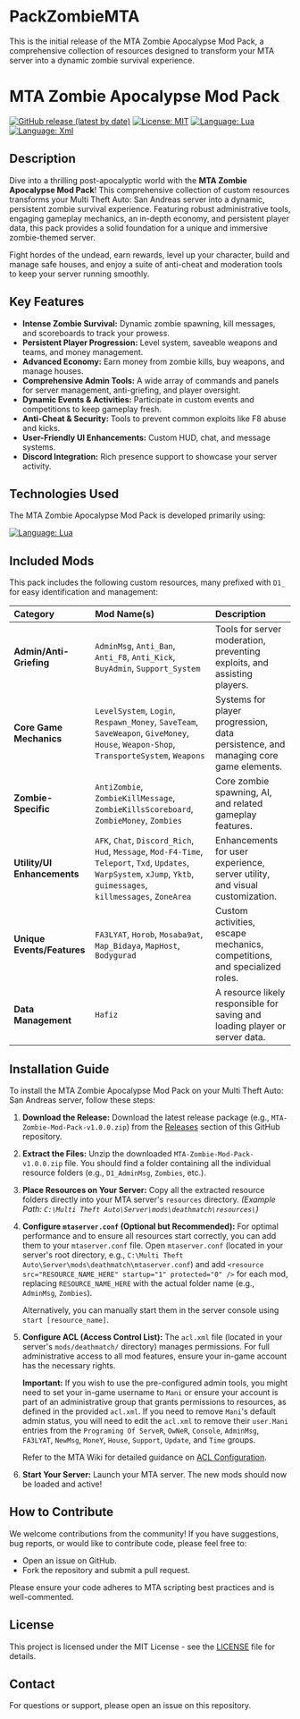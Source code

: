 # PackZombieMTA
This is the initial release of the MTA Zombie Apocalypse Mod Pack, a comprehensive collection of resources designed to transform your MTA server into a dynamic zombie survival experience.
# MTA Zombie Apocalypse Mod Pack

[![GitHub release (latest by date)](https://img.shields.io/github/v/release/Maniseniler/PackZombieMTA)](https://github.com/Maniseniler/PackZombieMTA/releases/latest)
[![License: MIT](https://img.shields.io/badge/License-MIT-yellow.svg)](https://opensource.org/licenses/MIT)
[![Language: Lua](https://img.shields.io/badge/Language-Lua-blue?logo=lua)](https://www.lua.org/)
[![Language: Xml](https://img.shields.io/badge/Language-XML-orange?logo=xml)](https://www.xml.com/)


## Description

Dive into a thrilling post-apocalyptic world with the **MTA Zombie Apocalypse Mod Pack**! This comprehensive collection of custom resources transforms your Multi Theft Auto: San Andreas server into a dynamic, persistent zombie survival experience. Featuring robust administrative tools, engaging gameplay mechanics, an in-depth economy, and persistent player data, this pack provides a solid foundation for a unique and immersive zombie-themed server.

Fight hordes of the undead, earn rewards, level up your character, build and manage safe houses, and enjoy a suite of anti-cheat and moderation tools to keep your server running smoothly.

## Key Features

* **Intense Zombie Survival:** Dynamic zombie spawning, kill messages, and scoreboards to track your prowess.
* **Persistent Player Progression:** Level system, saveable weapons and teams, and money management.
* **Advanced Economy:** Earn money from zombie kills, buy weapons, and manage houses.
* **Comprehensive Admin Tools:** A wide array of commands and panels for server management, anti-griefing, and player oversight.
* **Dynamic Events & Activities:** Participate in custom events and competitions to keep gameplay fresh.
* **Anti-Cheat & Security:** Tools to prevent common exploits like F8 abuse and kicks.
* **User-Friendly UI Enhancements:** Custom HUD, chat, and message systems.
* **Discord Integration:** Rich presence support to showcase your server activity.

## Technologies Used

The MTA Zombie Apocalypse Mod Pack is developed primarily using:

[![Language: Lua](https://img.shields.io/badge/Language-Lua-blue?logo=lua)](https://www.lua.org/)


## Included Mods

This pack includes the following custom resources, many prefixed with `D1_` for easy identification and management:

| Category                   | Mod Name(s)                                                                                                                                                                                                                             | Description                                                                  |
| :------------------------- | :-------------------------------------------------------------------------------------------------------------------------------------------------------------------------------------------------------------------------------------- | :--------------------------------------------------------------------------- |
| **Admin/Anti-Griefing** | `AdminMsg`, `Anti_Ban`, `Anti_F8`, `Anti_Kick`, `BuyAdmin`, `Support_System`                                                                                                                                                            | Tools for server moderation, preventing exploits, and assisting players.     |
| **Core Game Mechanics** | `LevelSystem`, `Login`, `Respawn_Money`, `SaveTeam`, `SaveWeapon`, `GiveMoney`, `House`, `Weapon-Shop`, `TransporteSystem`, `Weapons`                                                                                                      | Systems for player progression, data persistence, and managing core game elements. |
| **Zombie-Specific** | `AntiZombie`, `ZombieKillMessage`, `ZombieKillsScoreboard`, `ZombieMoney`, `Zombies`                                                                                                                                                    | Core zombie spawning, AI, and related gameplay features.                     |
| **Utility/UI Enhancements** | `AFK`, `Chat`, `Discord_Rich`, `Hud`, `Message`, `Mod-F4-Time`, `Teleport`, `Txd`, `Updates`, `WarpSystem`, `xJump`, `Yktb`, `guimessages`, `killmessages`, `ZoneArea` | Enhancements for user experience, server utility, and visual customization.  |
| **Unique Events/Features** | `FA3LYAT`, `Horob`, `Mosaba9at`, `Map_Bidaya`, `MapHost`, `Bodygurad`                                                                                                                                                                   | Custom activities, escape mechanics, competitions, and specialized roles.    |
| **Data Management** | `Hafiz`                                                                                                                                                                                                                                 | A resource likely responsible for saving and loading player or server data.  |

## Installation Guide

To install the MTA Zombie Apocalypse Mod Pack on your Multi Theft Auto: San Andreas server, follow these steps:

1.  **Download the Release:**
    Download the latest release package (e.g., `MTA-Zombie-Mod-Pack-v1.0.0.zip`) from the [Releases](https://github.com/Maniseniler/PackZombieMTA/releases) section of this GitHub repository.

2.  **Extract the Files:**
    Unzip the downloaded `MTA-Zombie-Mod-Pack-v1.0.0.zip` file. You should find a folder containing all the individual resource folders (e.g., `D1_AdminMsg`, `Zombies`, etc.).

3.  **Place Resources on Your Server:**
    Copy all the extracted resource folders directly into your MTA server's `resources` directory.
    *(Example Path: `C:\Multi Theft Auto\Server\mods\deathmatch\resources\`)*

4.  **Configure `mtaserver.conf` (Optional but Recommended):**
    For optimal performance and to ensure all resources start correctly, you can add them to your `mtaserver.conf` file. Open `mtaserver.conf` (located in your server's root directory, e.g., `C:\Multi Theft Auto\Server\mods\deathmatch\mtaserver.conf`) and add `<resource src="RESOURCE_NAME_HERE" startup="1" protected="0" />` for each mod, replacing `RESOURCE_NAME_HERE` with the actual folder name (e.g., `AdminMsg`, `Zombies`).

    Alternatively, you can manually start them in the server console using `start [resource_name]`.

5.  **Configure ACL (Access Control List):**
    The `acl.xml` file (located in your server's `mods/deathmatch/` directory) manages permissions. For full administrative access to all mod features, ensure your in-game account has the necessary rights.

    **Important:** If you wish to use the pre-configured admin tools, you might need to set your in-game username to `Mani` or ensure your account is part of an administrative group that grants permissions to resources, as defined in the provided `acl.xml`. If you need to remove `Mani`'s default admin status, you will need to edit the `acl.xml` to remove their `user.Mani` entries from the `Programing Of ServeR`, `OwNeR`, `Console`, `AdminMsg`, `FA3LYAT`, `NewMsg`, `MoneY`, `House`, `Support`, `Update`, and `Time` groups.

    Refer to the MTA Wiki for detailed guidance on [ACL Configuration](https://wiki.multitheftauto.com/wiki/ACL).

6.  **Start Your Server:**
    Launch your MTA server. The new mods should now be loaded and active!

## How to Contribute

We welcome contributions from the community! If you have suggestions, bug reports, or would like to contribute code, please feel free to:

* Open an issue on GitHub.
* Fork the repository and submit a pull request.

Please ensure your code adheres to MTA scripting best practices and is well-commented.

## License

This project is licensed under the MIT License - see the [LICENSE](LICENSE) file for details.

## Contact

For questions or support, please open an issue on this repository.
